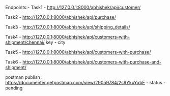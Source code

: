 Endpoints:-
  Task1 - http://127.0.0.1:8000/abhishek/api/customer/

  
  Task2 - http://127.0.0.1:8000/abhishek/api/purchase/

  
  Task3 - http://127.0.0.1:8000/abhishek/api/shipping_details/

  
  Task4 - http://127.0.0.1:8000/abhishek/api/customers-with-shipment/chennai/
          key - city

          
  Task5 - http://127.0.0.1:8000/abhishek/api/customers-with-purchase/

  
  Task6 - http://127.0.0.1:8000/abhishek/api/customers-with-purchase-and-shipment/

postman publish : https://documenter.getpostman.com/view/29059784/2s9YkuYxbE
      - status - pending
